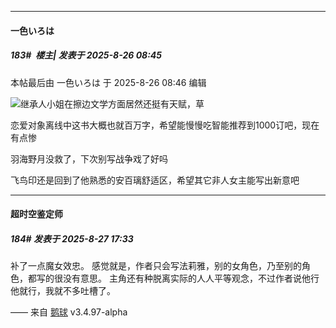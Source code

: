 ﻿
*****

####  一色いろは  
##### 183#         楼主| 发表于 2025-8-26 08:45

 本帖最后由 一色いろは 于 2025-8-26 08:46 编辑 

<img src="https://static.stage1st.com/image/smiley/face2017/068.png" referrerpolicy="no-referrer">继承人小姐在擦边文学方面居然还挺有天赋，草

恋爱对象离线中这书大概也就百万字，希望能慢慢吃智能推荐到1000订吧，现在有点惨

羽海野月没救了，下次别写战争戏了好吗

飞鸟印还是回到了他熟悉的安百璃舒适区，希望其它非人女主能写出新意吧


*****

####  超时空鉴定师  
##### 184#       发表于 2025-8-27 17:33

补了一点魔女效忠。
感觉就是，作者只会写法莉雅，别的女角色，乃至别的角色，都写的很没有意思。
主角还有种脱离实际的人人平等观念，不过作者说他行他就行，我就不多吐槽了。

—— 来自 [鹅球](https://www.pgyer.com/xfPejhuq) v3.4.97-alpha

